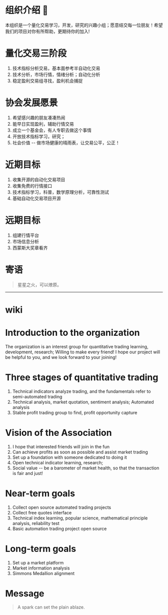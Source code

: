 # 组织介绍 👋
本组织是一个量化交易学习，开发，研究的兴趣小组；愿意结交每一位朋友！希望我们的项目对你有所帮助，更期待你的加入!

# 量化交易三阶段
1. 技术指标分析交易，基本面参考半自动化交易
2. 技术分析，市场行情，情绪分析；自动化分析
3. 稳定盈利交易组寻找，盈利机会捕捉

# 协会发展愿景
1. 希望感兴趣的朋友凑凑热闹
2. 能早日实现盈利，辅助行情交易
3. 成立一个基金会，有人专职去做这个事情
4. 开放技术指标学习，研究；
5. 社会价值 -- 做市场健康的晴雨表，让交易公平，公正！

# 近期目标
1. 收集开源的自动化交易项目
2. 收集免费的行情接口
3. 技术指标学习，科普，数学原理分析，可靠性测试
4. 基础自动化交易项目开源


# 远期目标
1. 组建行情平台
2. 市场信息分析
3. 西蒙斯大奖章看齐

# 寄语
> 星星之火，可以燎原。


---

# wiki

# Introduction to the organization
The organization is an interest group for quantitative trading learning, development, research; Willing to make every friend! I hope our project will be helpful to you, and we look forward to your joining!

# Three stages of quantitative trading
1. Technical indicators analyze trading, and the fundamentals refer to semi-automated trading
2. Technical analysis, market quotation, sentiment analysis; Automated analysis
3. Stable profit trading group to find, profit opportunity capture

# Vision of the Association
1. I hope that interested friends will join in the fun
2. Can achieve profits as soon as possible and assist market trading
3. Set up a foundation with someone dedicated to doing it
4. Open technical indicator learning, research;
5. Social value -- be a barometer of market health, so that the transaction is fair and just!

# Near-term goals
1. Collect open source automated trading projects
2. Collect free quotes interface
3. Technical index learning, popular science, mathematical principle analysis, reliability test
4. Basic automation trading project open source

# Long-term goals
1. Set up a market platform
2. Market information analysis
3. Simmons Medallion alignment

# Message
> A spark can set the plain ablaze.








